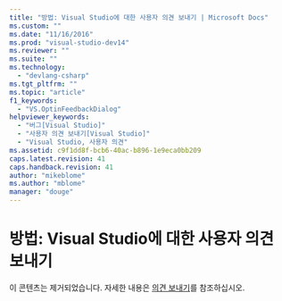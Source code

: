 ```yaml
---
title: "방법: Visual Studio에 대한 사용자 의견 보내기 | Microsoft Docs"
ms.custom: ""
ms.date: "11/16/2016"
ms.prod: "visual-studio-dev14"
ms.reviewer: ""
ms.suite: ""
ms.technology: 
  - "devlang-csharp"
ms.tgt_pltfrm: ""
ms.topic: "article"
f1_keywords: 
  - "VS.OptinFeedbackDialog"
helpviewer_keywords: 
  - "버그[Visual Studio]"
  - "사용자 의견 보내기[Visual Studio]"
  - "Visual Studio, 사용자 의견"
ms.assetid: c9f1dd8f-bcb6-40ac-b896-1e9eca0bb209
caps.latest.revision: 41
caps.handback.revision: 41
author: "mikeblome"
ms.author: "mblome"
manager: "douge"
---
```

# 방법: Visual Studio에 대한 사용자 의견 보내기
이 콘텐츠는 제거되었습니다.  자세한 내용은 [의견 보내기](../Topic/Talk%20to%20Us.md)를 참조하십시오.